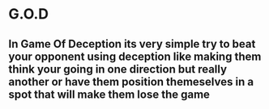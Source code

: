 # G.O.D

## In Game Of Deception its very simple try to beat your opponent using deception like making them think your going in one direction but really another or have them position themeselves in a spot that will make them lose the game

